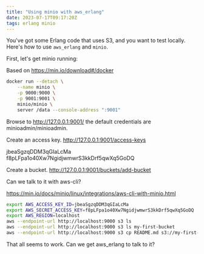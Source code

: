 ```yaml
---
title: "Using minio with aws_erlang"
date: 2023-07-17T09:17:20Z
tags: erlang minio
---
```


You've got some Erlang code that uses S3, and you want to test locally. Here's how to use `aws_erlang` and `minio`.

First, let's get minio running:

Based on https://min.io/download#/docker

```sh
docker run --detach \
    --name minio \
    -p 9000:9000 \
    -p 9001:9001 \
    minio/minio \
    server /data --console-address ":9001"
```

Browse to http://127.0.0.1:9001/ the default credentials are minioadmin/minioadmin.

Create an access key. http://127.0.0.1:9001/access-keys

jbeaSgzqDDM3qGIaLcMa
f8pLFpa1o40Xw7NgidjwmwrS3kkDrf5qwXq5GoDQ

Create a bucket. http://127.0.0.1:9001/buckets/add-bucket

Can we talk to it with aws-cli?

https://min.io/docs/minio/linux/integrations/aws-cli-with-minio.html

```sh
export AWS_ACCESS_KEY_ID=jbeaSgzqDDM3qGIaLcMa
export AWS_SECRET_ACCESS_KEY=f8pLFpa1o40Xw7NgidjwmwrS3kkDrf5qwXq5GoDQ
export AWS_REGION=localhost
aws --endpoint-url http://localhost:9000 s3 ls
aws --endpoint-url http://localhost:9000 s3 ls my-first-bucket
aws --endpoint-url http://localhost:9000 s3 cp README.md s3://my-first-bucket
```

That all seems to work. Can we get aws_erlang to talk to it?
